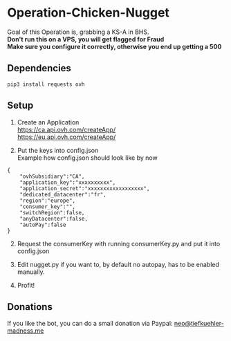 # Operation-Chicken-Nugget

Goal of this Operation is, grabbing a KS-A in BHS.<br />
**Don't run this on a VPS, you will get flagged for Fraud**<br />
**Make sure you configure it correctly, otherwise you end up getting a 500**

## Dependencies

```
pip3 install requests ovh
```

## Setup

1. Create an Application<br />
https://ca.api.ovh.com/createApp/<br />
https://eu.api.ovh.com/createApp/<br />

2. Put the keys into config.json<br />
Example how config.json should look like by now <br />

```
{
    "ovhSubsidiary":"CA",
    "application_key":"xxxxxxxxxx",
    "application_secret":"xxxxxxxxxxxxxxxxxx",
    "dedicated_datacenter":"fr",
    "region":"europe",
    "consumer_key":"",
    "switchRegion":false,
    "anyDatacenter":false,
    "autoPay":false
}
```

2. Request the consumerKey with running consumerKey.py and put it into config.json <br />

3. Edit nugget.py if you want to, by default no autopay, has to be enabled manually.<br />

4. Profit! <br />

## Donations

If you like the bot, you can do a small donation via Paypal: neo@tiefkuehler-madness.me